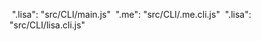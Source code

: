​    ".lisa": "src/CLI/main.js"
​    ".me": "src/CLI/.me.cli.js"
​    ".lisa": "src/CLI/lisa.cli.js"
